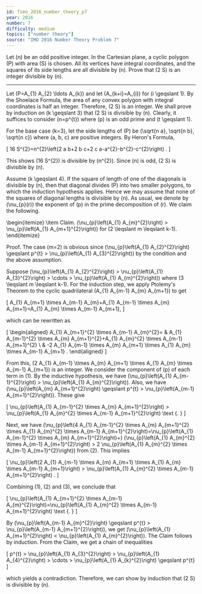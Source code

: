 ```yaml
---
id: fimo_2016_number_theory_p7
year: 2016
number: 7
difficulty: medium
topics: ["number theory"]
source: "IMO 2016 Number Theory Problem 7"
---
```


Let \(n\) be an odd positive integer. In the Cartesian plane, a cyclic polygon \(P\) with area \(S\) is chosen. All its vertices have integral coordinates, and the squares of its side lengths are all divisible by \(n\). Prove that \(2 S\) is an integer divisible by \(n\).

---
Let \(P=A_{1} A_{2} \ldots A_{k}\) and let \(A_{k+i}=A_{i}\) for \(i \geqslant 1\). By the Shoelace Formula, the area of any convex polygon with integral coordinates is half an integer. Therefore, \(2 S\) is an integer. We shall prove by induction on \(k \geqslant 3\) that \(2 S\) is divisible by \(n\). Clearly, it suffices to consider \(n=p^{t}\) where \(p\) is an odd prime and \(t \geqslant 1\).

For the base case \(k=3\), let the side lengths of \(P\) be \(\sqrt{n a}, \sqrt{n b}, \sqrt{n c}\) where \(a, b, c\) are positive integers. By Heron's Formula,

\[
16 S^{2}=n^{2}\left(2 a b+2 b c+2 c a-a^{2}-b^{2}-c^{2}\right) .
\]

This shows \(16 S^{2}\) is divisible by \(n^{2}\). Since \(n\) is odd, \(2 S\) is divisible by \(n\).

Assume \(k \geqslant 4\). If the square of length of one of the diagonals is divisible by \(n\), then that diagonal divides \(P\) into two smaller polygons, to which the induction hypothesis applies. Hence we may assume that none of the squares of diagonal lengths is divisible by \(n\). As usual, we denote by \(\nu_{p}(r)\) the exponent of \(p\) in the prime decomposition of \(r\). We claim the following.

\begin{itemize}
  \item Claim. \(\nu_{p}\left(A_{1} A_{m}^{2}\right) > \nu_{p}\left(A_{1} A_{m+1}^{2}\right)\) for \(2 \leqslant m \leqslant k-1\).
\end{itemize}

Proof. The case \(m=2\) is obvious since \(\nu_{p}\left(A_{1} A_{2}^{2}\right) \geqslant p^{t} > \nu_{p}\left(A_{1} A_{3}^{2}\right)\) by the condition and the above assumption.

Suppose \(\nu_{p}\left(A_{1} A_{2}^{2}\right) > \nu_{p}\left(A_{1} A_{3}^{2}\right) > \cdots > \nu_{p}\left(A_{1} A_{m}^{2}\right)\) where \(3 \leqslant m \leqslant k-1\). For the induction step, we apply Ptolemy's Theorem to the cyclic quadrilateral \(A_{1} A_{m-1} A_{m} A_{m+1}\) to get

\[
A_{1} A_{m+1} \times A_{m-1} A_{m}+A_{1} A_{m-1} \times A_{m} A_{m+1}=A_{1} A_{m} \times A_{m-1} A_{m+1},
\]

which can be rewritten as

\[
\begin{aligned}
A_{1} A_{m+1}^{2} \times A_{m-1} A_{m}^{2}= & A_{1} A_{m-1}^{2} \times A_{m} A_{m+1}^{2}+A_{1} A_{m}^{2} \times A_{m-1} A_{m+1}^{2} \\
& -2 A_{1} A_{m-1} \times A_{m} A_{m+1} \times A_{1} A_{m} \times A_{m-1} A_{m+1} .
\end{aligned}
\]

From this, \(2 A_{1} A_{m-1} \times A_{m} A_{m+1} \times A_{1} A_{m} \times A_{m-1} A_{m+1}\) is an integer. We consider the component of \(p\) of each term in (1). By the inductive hypothesis, we have \(\nu_{p}\left(A_{1} A_{m-1}^{2}\right) > \nu_{p}\left(A_{1} A_{m}^{2}\right)\). Also, we have \(\nu_{p}\left(A_{m} A_{m+1}^{2}\right) \geqslant p^{t} > \nu_{p}\left(A_{m-1} A_{m+1}^{2}\right)\). These give

\[
\nu_{p}\left(A_{1} A_{m-1}^{2} \times A_{m} A_{m+1}^{2}\right) > \nu_{p}\left(A_{1} A_{m}^{2} \times A_{m-1} A_{m+1}^{2}\right) \text {. }
\]

Next, we have \(\nu_{p}\left(4 A_{1} A_{m-1}^{2} \times A_{m} A_{m+1}^{2} \times A_{1} A_{m}^{2} \times A_{m-1} A_{m+1}^{2}\right)=\nu_{p}\left(A_{1} A_{m-1}^{2} \times A_{m} A_{m+1}^{2}\right)+\) \(\nu_{p}\left(A_{1} A_{m}^{2} \times A_{m-1} A_{m+1}^{2}\right) > 2 \nu_{p}\left(A_{1} A_{m}^{2} \times A_{m-1} A_{m+1}^{2}\right)\) from (2). This implies

\[
\nu_{p}\left(2 A_{1} A_{m-1} \times A_{m} A_{m+1} \times A_{1} A_{m} \times A_{m-1} A_{m+1}\right) > \nu_{p}\left(A_{1} A_{m}^{2} \times A_{m-1} A_{m+1}^{2}\right) .
\]

Combining (1), (2) and (3), we conclude that

\[
\nu_{p}\left(A_{1} A_{m+1}^{2} \times A_{m-1} A_{m}^{2}\right)=\nu_{p}\left(A_{1} A_{m}^{2} \times A_{m-1} A_{m+1}^{2}\right) \text {. }
\]

By \(\nu_{p}\left(A_{m-1} A_{m}^{2}\right) \geqslant p^{t} > \nu_{p}\left(A_{m-1} A_{m+1}^{2}\right)\), we get \(\nu_{p}\left(A_{1} A_{m+1}^{2}\right) < \nu_{p}\left(A_{1} A_{m}^{2}\right)\). The Claim follows by induction. From the Claim, we get a chain of inequalities

\[
p^{t} > \nu_{p}\left(A_{1} A_{3}^{2}\right) > \nu_{p}\left(A_{1} A_{4}^{2}\right) > \cdots > \nu_{p}\left(A_{1} A_{k}^{2}\right) \geqslant p^{t}
\]

which yields a contradiction. Therefore, we can show by induction that \(2 S\) is divisible by \(n\).
